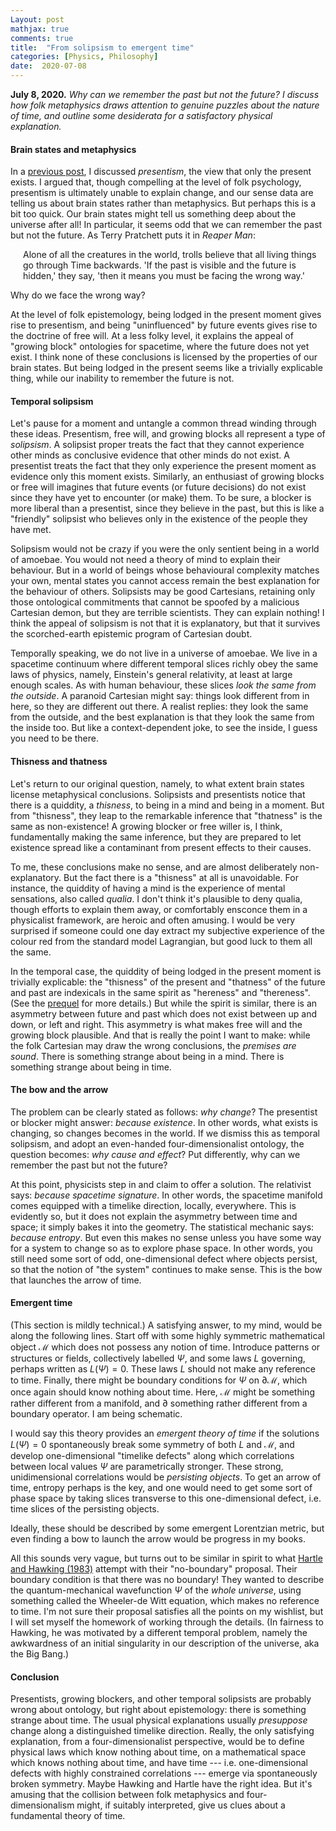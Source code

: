 ```yaml
---
Layout: post
mathjax: true
comments: true
title:  "From solipsism to emergent time"
categories: [Physics, Philosophy]
date:  2020-07-08
---
```


**July 8, 2020.** *Why can we remember the past but not the future? I
  discuss how folk metaphysics draws attention to genuine puzzles
  about the nature of time, and outline some desiderata for a
  satisfactory physical explanation.*

#### Brain states and metaphysics

In a
[previous post](https://hapax.github.io/philosophy/physics/psychology-time/),
I discussed *presentism*, the view that only the present exists.
I argued that, though compelling at the level of folk psychology,
presentism is ultimately unable to explain change, and our sense data
are telling us about brain states rather than metaphysics.
But perhaps this is a bit too quick.
Our brain states might tell us something deep about the
universe after all!
In particular, it seems odd that we can remember the past but not the future.
As Terry Pratchett puts it in *Reaper Man*:

<span style="padding-left: 20px; display:block">
Alone of all the creatures in the world, trolls believe that all
living things go through Time backwards. 'If the past is visible and
the future is hidden,' they say, 'then it means you must be facing the
wrong way.'
</span>

Why do we face the wrong way?

At the level of folk epistemology, being lodged in the present
moment gives rise to presentism, and being "uninfluenced" by future
events gives rise to the doctrine of free will. At a less folky level,
it explains the appeal of "growing block" ontologies for spacetime, where the future does not
yet exist.
I think none of these conclusions is licensed by the properties of our brain states.
But being lodged in the present seems like a trivially explicable
thing, while our inability to remember the future is not.

#### Temporal solipsism

Let's pause for a moment and untangle a common thread winding through these
ideas.
Presentism, free will, and growing blocks all represent a
type of *solipsism*.
A solipsist proper treats the fact that they cannot experience other
minds as conclusive evidence that other minds do not exist.
A presentist treats the fact that they only experience the
present moment as evidence only this moment exists.
Similarly, an enthusiast of growing blocks or free will imagines that
future events (or future decisions) do not exist since they have yet to
encounter (or make) them.
To be sure, a blocker is more liberal than a presentist, since
they believe in the past, but this is like a "friendly" solipsist who
believes only in the existence of the people they have met.

Solipsism would not be crazy if you were the only sentient being in a
world of amoebae.
You would not need a theory of mind to explain their behaviour.
But in a world of beings whose behavioural complexity matches your own,
mental states you cannot access remain the best explanation for the
behaviour of others.
Solipsists may be good Cartesians, retaining only those ontological
commitments that cannot be spoofed by a malicious Cartesian demon,
but they are terrible scientists.
They can explain nothing!
I think the appeal of solipsism is not that it is explanatory, but
that it survives the scorched-earth epistemic program of
Cartesian doubt.

Temporally speaking, we do not live in a universe of amoebae.
We live in a spacetime continuum where different temporal slices
richly obey
the same laws of physics, namely, Einstein's general relativity, at
least at large enough scales.
As with human behaviour, these slices *look the same from the
outside*.
A paranoid Cartesian might say: things look different from in here, so
they are different out there.
A realist replies: they look the same from the outside, and the best
explanation is that they look the same from the inside too.
But like a context-dependent joke, to see the inside, I guess you need
to be there.

#### Thisness and thatness

Let's return to our original question, namely, to what extent brain
states license metaphysical conclusions.
Solipsists and presentists notice that there is a quiddity, a
*thisness*, to being in a mind and being in a moment.
But from "thisness", they leap to the remarkable inference that
"thatness" is the same as non-existence!
A growing blocker or free willer is, I think, fundamentally making the
same inference, but they are prepared to let existence spread like a
contaminant from present effects to their causes.

To me, these conclusions make no sense, and are almost deliberately
non-explanatory.
But the fact there is a "thisness" at all is unavoidable.
For instance, the quiddity of having a mind is the experience of mental sensations,
also called *qualia*. 
I don't think it's plausible to deny qualia, though efforts to explain
them away, or comfortably ensconce them in a physicalist framework,
are heroic and often amusing.
I would be very surprised if someone could one day extract my
subjective experience of the colour red from the standard model
Lagrangian, but good luck to them all the same.

In the temporal case, the quiddity of being lodged in the present
moment is trivially explicable: the "thisness" of the present and
"thatness" of the future and past are indexicals in the same spirit as
"hereness" and "thereness".
(See the
[prequel](https://hapax.github.io/philosophy/physics/psychology-time/)
for more details.) 
But while the spirit is similar, there is an asymmetry between future
and past which does not exist between up and down, or left and right.
This asymmetry is what makes free will and the growing block plausible.
And that is really the point I want to make: while the folk Cartesian
may draw the wrong conclusions, the *premises are sound*.
There is something strange about being in a mind.
There is something strange about being in time.

#### The bow and the arrow

The problem can be clearly stated as follows: *why change*?
The presentist or blocker might answer: *because existence*.
In other words, what exists is changing, so changes becomes in the world.
If we dismiss this as temporal solipsism, and adopt an even-handed
four-dimensionalist ontology, the question becomes: *why cause and
effect*?
Put differently, why can we remember the past but not the future?

At this point, physicists step in and claim to offer a solution.
The relativist says: *because spacetime signature*.
In other words, the spacetime manifold comes equipped with a timelike
direction, locally, everywhere.
This is evidently so, but it does not explain the asymmetry between
time and space; it simply bakes it into the geometry.
The statistical mechanic says: *because entropy*.
But even this makes no sense unless you have some way for a system to
change so as to explore phase space.
In other words, you still need some sort of odd, one-dimensional
defect where objects persist, so that the notion of "the system"
continues to make sense.
This is the bow that launches the arrow of time.
<!-- a *microscopic* arrow of time to
explain the macroscopic arrow.
So the question becomes: what is the bow that launches this
microscopic arrow? -->

#### Emergent time

(This section is mildly technical.)
A satisfying answer, to my mind, would be along the
following lines.
Start off with some highly symmetric mathematical object $\mathcal{M}$
which does not possess any notion of time.
Introduce patterns or structures or fields, collectively labelled
$\Psi$, and some laws $L$ governing, perhaps written as $L(\Psi) = 0$.
These laws $L$ should not make any reference to time.
Finally, there might be boundary conditions for $\Psi$ on
$\partial\mathcal{M}$, which once again should know nothing about time.
Here, $\mathcal{M}$ might be something rather
different from a manifold, and $\partial$ something rather different
from a boundary operator. I am being schematic.

I would say this theory provides an *emergent theory of time* if
the solutions $L(\Psi) = 0$ spontaneously break some symmetry of both
$L$ and $\mathcal{M}$, and develop one-dimensional "timelike defects"
along which correlations between local values $\Psi$ are
parametrically stronger.
These strong, unidimensional correlations would be *persisting objects*.
To get an arrow of time, entropy perhaps is the key, and one would
need to get some sort of phase space by taking slices transverse to
this one-dimensional defect, i.e. time slices of the persisting
objects.
<!-- correlations are organized asymmetrically.-->
Ideally, these should be described by some emergent Lorentzian
metric, but even finding a bow to launch the arrow would be progress
in my books.

All this sounds very vague, but turns out to be similar in spirit to what
[Hartle and Hawking (1983)](https://journals.aps.org/prd/abstract/10.1103/PhysRevD.28.2960)
attempt with their "no-boundary" proposal.
Their boundary condition is that there was no boundary!
They wanted to describe the quantum-mechanical wavefunction $\Psi$ of
the *whole universe*, using something called the Wheeler-de Witt
equation, which makes no reference to time.
I'm not sure their proposal satisfies all the points on my wishlist,
but I will set myself the homework of working through the details.
(In fairness to Hawking, he was motivated by a different temporal problem,
namely the awkwardness of an initial singularity in our description of the universe, aka the Big Bang.)

#### Conclusion

Presentists, growing blockers, and other temporal solipsists are
probably wrong about ontology, but right about epistemology: there is
something strange about time.
The usual physical explanations usually *presuppose* change along a distinguished
timelike direction.
Really, the only satisfying explanation, from a four-dimensionalist
perspective, would be to define physical laws which know nothing about
time, on a mathematical space which knows nothing about time, and have
time --- i.e. one-dimensional defects with highly constrained
correlations --- emerge via spontaneously broken symmetry.
Maybe Hawking and Hartle have the right idea.
But it's amusing that the collision between folk metaphysics and
four-dimensionalism might, if suitably interpreted, give us clues
about a fundamental theory of time.
